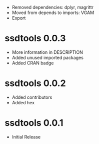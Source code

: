 - Removed dependencies: dplyr, magrittr
- Moved from depends to imports: VGAM
- Export 

# ssdtools 0.0.3

- More information in DESCRIPTION
- Added unused imported packages
- Added CRAN badge

# ssdtools 0.0.2

- Added contributors
- Added hex

# ssdtools 0.0.1

- Initial Release

